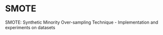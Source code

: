 # SMOTE
SMOTE: Synthetic Minority Over-sampling Technique - Implementation and experiments on datasets
